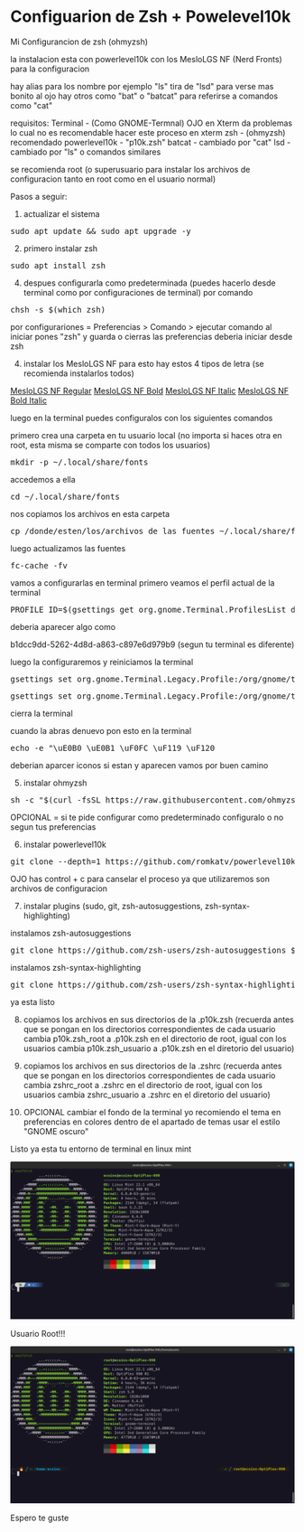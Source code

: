 # Configuarion de Zsh + Powelevel10k 
Mi Configurancion de zsh (ohmyzsh)

la instalacion esta con powerlevel10k con los MesloLGS NF (Nerd Fronts) para la configuracion 

hay alias para los nombre por ejemplo "ls" tira de "lsd" para verse mas bonito al ojo
hay otros como "bat" o "batcat" para referirse a comandos como "cat" 

requisitos:
Terminal - (Como GNOME-Termnal) OJO en Xterm da problemas lo cual no es recomendable hacer este proceso en xterm
zsh - (ohmyzsh) recomendado
powerlevel10k - "p10k.zsh"
batcat - cambiado por "cat"
lsd - cambiado por "ls" o comandos similares

se recomienda root (o superusuario para instalar los archivos de configuracion tanto en root como en el usuario normal)

Pasos a seguir:

1) actualizar el sistema

<pre>sudo apt update && sudo apt upgrade -y</pre>

2) primero instalar zsh

<pre>sudo apt install zsh</pre>

4) despues configurarla como predeterminada (puedes hacerlo desde terminal como por configuraciones de terminal)
por comando 
<pre>chsh -s $(which zsh)</pre>

por configurariones = Preferencias > Comando > ejecutar comando al iniciar pones "zsh" y guarda o cierras las preferencias deberia iniciar desde zsh

4) instalar los MesloLGS NF para esto hay estos 4 tipos de letra (se recomienda instalarlos todos)

[MesloLGS NF Regular](https://github.com/romkatv/powerlevel10k-media/raw/master/MesloLGS%20NF%20Regular.ttf)
[MesloLGS NF Bold](https://github.com/romkatv/powerlevel10k-media/raw/master/MesloLGS%20NF%20Bold.ttf)
[MesloLGS NF Italic](https://github.com/romkatv/powerlevel10k-media/raw/master/MesloLGS%20NF%20Italic.ttf)
[MesloLGS NF Bold Italic](https://github.com/romkatv/powerlevel10k-media/raw/master/MesloLGS%20NF%20Bold%20Italic.ttf)

luego en la terminal puedes configuralos con los siguientes comandos

primero crea una carpeta en tu usuario local (no importa si haces otra en root, esta misma se comparte con todos los usuarios)

<pre>mkdir -p ~/.local/share/fonts</pre>

accedemos a ella

<pre>cd ~/.local/share/fonts</pre>

nos copiamos los archivos en esta carpeta

<pre>cp /donde/esten/los/archivos_de_las_fuentes ~/.local/share/fonts</pre>

luego actualizamos las fuentes

<pre>fc-cache -fv </pre>

vamos a configurarlas en terminal 
primero veamos el perfil actual de la terminal

<pre>PROFILE_ID=$(gsettings get org.gnome.Terminal.ProfilesList default | tr -d "'") echo $PROFILE_ID</pre>

deberia aparecer algo como 

b1dcc9dd-5262-4d8d-a863-c897e6d979b9 (segun tu terminal es diferente)

luego la configuraremos y reiniciamos la terminal

<pre>gsettings set org.gnome.Terminal.Legacy.Profile:/org/gnome/terminal/legacy/profiles:/:$PROFILE_ID/ use-system-font false</pre>

<pre>gsettings set org.gnome.Terminal.Legacy.Profile:/org/gnome/terminal/legacy/profiles:/:$PROFILE_ID/ font 'MesloLGS NF Regular 12'</pre>

cierra la terminal 

cuando la abras denuevo pon esto en la terminal 

<pre>echo -e "\uE0B0 \uE0B1 \uF0FC \uF119 \uF120</pre>

deberian aparcer iconos si estan y aparecen vamos por buen camino 
 
5) instalar ohmyzsh
<pre>sh -c "$(curl -fsSL https://raw.githubusercontent.com/ohmyzsh/ohmyzsh/master/tools/install.sh)"</pre>

OPCIONAL = si te pide configurar como predeterminado configuralo o no segun tus preferencias

6) instalar powerlevel10k 
<pre>git clone --depth=1 https://github.com/romkatv/powerlevel10k.git "${ZSH_CUSTOM:-$HOME/.oh-my-zsh/custom}/themes/powerlevel10k"</pre> 

OJO has control + c para canselar el proceso ya que utilizaremos son archivos de configuracion

7) instalar plugins (sudo, git, zsh-autosuggestions, zsh-syntax-highlighting) 

instalamos zsh-autosuggestions

<pre>git clone https://github.com/zsh-users/zsh-autosuggestions ${ZSH_CUSTOM:-~/.oh-my-zsh/custom}/plugins/zsh-autosuggestions</pre>

instalamos zsh-syntax-highlighting

<pre>git clone https://github.com/zsh-users/zsh-syntax-highlighting.git ${ZSH_CUSTOM:-~/.oh-my-zsh/custom}/plugins/zsh-syntax-highlighting</pre>

ya esta listo

8) copiamos los archivos en sus directorios de la .p10k.zsh (recuerda antes que se pongan en los directorios correspondientes de cada usuario cambia p10k.zsh_root a .p10k.zsh en el directorio de root, igual con los usuarios
cambia p10k.zsh_usuario a .p10k.zsh en el diretorio del usuario)

9) copiamos los archivos en sus directorios de la .zshrc (recuerda antes que se pongan en los directorios correspondientes de cada usuario cambia zshrc_root a .zshrc en el directorio de root, igual con los usuarios
cambia zshrc_usuario a .zshrc en el diretorio del usuario)

10) OPCIONAL cambiar el fondo de la terminal yo recomiendo el tema en preferencias en colores dentro de el apartado de temas usar el estilo "GNOME oscuro"

Listo ya esta tu entorno de terminal en linux mint

![usuario](imagenes/usuario.png)

Usuario Root!!!

![root](imagenes/root.png)

Espero te guste 
